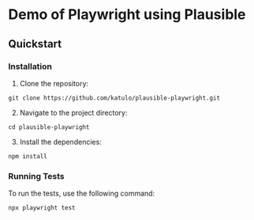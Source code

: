 # Demo of Playwright using Plausible

## Quickstart

### Installation

1. Clone the repository:

  ```shell
  git clone https://github.com/katulo/plausible-playwright.git
  ```

2. Navigate to the project directory:

  ```shell
  cd plausible-playwright
  ```

3. Install the dependencies:

  ```shell
  npm install
  ```

### Running Tests

To run the tests, use the following command:

```shell
npx playwright test
```